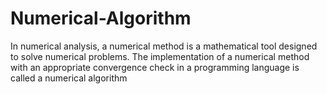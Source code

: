 # Numerical-Algorithm
 In numerical analysis, a numerical method is a mathematical tool designed to solve numerical problems. The implementation of a numerical method with an appropriate convergence check in a programming language is called a numerical algorithm
